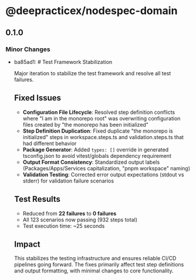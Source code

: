 # @deepracticex/nodespec-domain

## 0.1.0

### Minor Changes

- ba85ad1: # Test Framework Stabilization

  Major iteration to stabilize the test framework and resolve all test failures.

  ## Fixed Issues
  - **Configuration File Lifecycle**: Resolved step definition conflicts where "I am in the monorepo root" was overwriting configuration files created by "the monorepo has been initialized"
  - **Step Definition Duplication**: Fixed duplicate "the monorepo is initialized" steps in workspace.steps.ts and validation.steps.ts that had different behavior
  - **Package Generator**: Added `types: []` override in generated tsconfig.json to avoid vitest/globals dependency requirement
  - **Output Format Consistency**: Standardized output labels (Packages/Apps/Services capitalization, "pnpm workspace" naming)
  - **Validation Testing**: Corrected error output expectations (stdout vs stderr) for validation failure scenarios

  ## Test Results
  - Reduced from **22 failures** to **0 failures**
  - All 123 scenarios now passing (932 steps total)
  - Test execution time: ~25 seconds

  ## Impact

  This stabilizes the testing infrastructure and ensures reliable CI/CD pipelines going forward. The fixes primarily affect test step definitions and output formatting, with minimal changes to core functionality.
